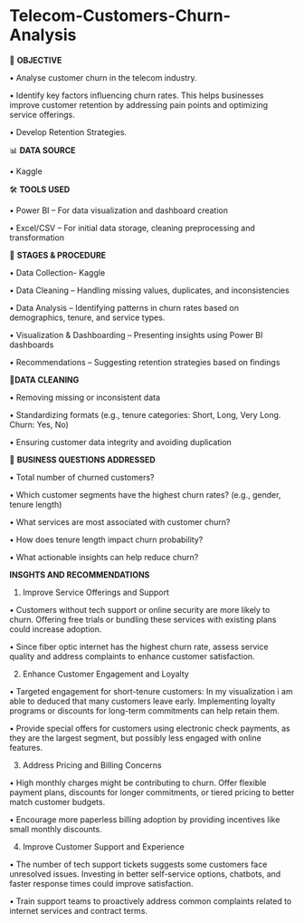 # Telecom-Customers-Churn-Analysis
🎯  **OBJECTIVE**

•	Analyse customer churn in the telecom industry.

•	Identify key factors influencing churn rates. This helps businesses improve customer retention by addressing pain points and optimizing service offerings.

•	Develop Retention Strategies.

 📊 **DATA SOURCE**
 
•	Kaggle

🛠️ **TOOLS USED**

•	Power BI – For data visualization and dashboard creation

•	Excel/CSV – For initial data storage, cleaning preprocessing and transformation

🔄 **STAGES & PROCEDURE**

•	Data Collection- Kaggle

•	Data Cleaning – Handling missing values, duplicates, and inconsistencies

•	Data Analysis – Identifying patterns in churn rates based on demographics, tenure, and service types.

•	Visualization & Dashboarding – Presenting insights using Power BI dashboards

•	Recommendations – Suggesting retention strategies based on findings

🧹**DATA CLEANING**

•	Removing missing or inconsistent data

•	Standardizing formats (e.g., tenure categories: Short, Long, Very Long. Churn: Yes, No)

•	Ensuring customer data integrity and avoiding duplication

📌 **BUSINESS QUESTIONS ADDRESSED**

•	Total number of churned customers?

•	 Which customer segments have the highest churn rates? (e.g., gender, tenure length)

•	 What services are most associated with customer churn?

•	 How does tenure length impact churn probability?

•	 What actionable insights can help reduce churn?

**INSGHTS AND RECOMMENDATIONS**
1. Improve Service Offerings and Support
   
•	Customers without tech support or online security are more likely to churn. Offering free trials or bundling these services with existing plans could increase adoption.

•	Since fiber optic internet has the highest churn rate, assess service quality and address complaints to enhance customer satisfaction.

2. Enhance Customer Engagement and Loyalty
   
•	Targeted engagement for short-tenure customers: In my visualization i am able to deduced that many customers leave early. Implementing loyalty programs or discounts for long-term commitments can help retain them.

•	Provide special offers for customers using electronic check payments, as they are the largest segment, but possibly less engaged with online features.

3. Address Pricing and Billing Concerns
   
•	High monthly charges might be contributing to churn. Offer flexible payment plans, discounts for longer commitments, or tiered pricing to better match customer budgets.

•	Encourage more paperless billing adoption by providing incentives like small monthly discounts.

4. Improve Customer Support and Experience
   
•	The number of tech support tickets suggests some customers face unresolved issues. Investing in better self-service options, chatbots, and faster response times could improve satisfaction.

•	Train support teams to proactively address common complaints related to internet services and contract terms.




